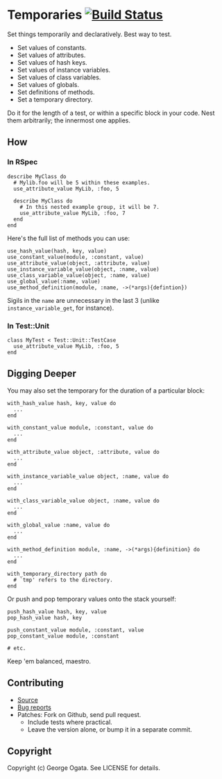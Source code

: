 # Temporaries [![Build Status](https://travis-ci.org/oggy/temporaries.png)](https://travis-ci.org/oggy/temporaries)

Set things temporarily and declaratively. Best way to test.

 * Set values of constants.
 * Set values of attributes.
 * Set values of hash keys.
 * Set values of instance variables.
 * Set values of class variables.
 * Set values of globals.
 * Set definitions of methods.
 * Set a temporary directory.

Do it for the length of a test, or within a specific block in your
code. Nest them arbitrarily; the innermost one applies.

## How

### In RSpec

    describe MyClass do
      # Mylib.foo will be 5 within these examples.
      use_attribute_value MyLib, :foo, 5

      describe MyClass do
        # In this nested example group, it will be 7.
        use_attribute_value MyLib, :foo, 7
      end
    end

Here's the full list of methods you can use:

    use_hash_value(hash, key, value)
    use_constant_value(module, :constant, value)
    use_attribute_value(object, :attribute, value)
    use_instance_variable_value(object, :name, value)
    use_class_variable_value(object, :name, value)
    use_global_value(:name, value)
    use_method_definition(module, :name, ->(*args){defintion})

Sigils in the `name` are unnecessary in the last 3 (unlike
`instance_variable_get`, for instance).

### In Test::Unit

    class MyTest < Test::Unit::TestCase
      use_attribute_value MyLib, :foo, 5
    end

## Digging Deeper

You may also set the temporary for the duration of a particular block:

    with_hash_value hash, key, value do
      ...
    end

    with_constant_value module, :constant, value do
      ...
    end

    with_attribute_value object, :attribute, value do
      ...
    end

    with_instance_variable_value object, :name, value do
      ...
    end

    with_class_variable_value object, :name, value do
      ...
    end

    with_global_value :name, value do
      ...
    end

    with_method_definition module, :name, ->(*args){definition} do
      ...
    end

    with_temporary_directory path do
      # `tmp' refers to the directory.
    end

Or push and pop temporary values onto the stack yourself:

    push_hash_value hash, key, value
    pop_hash_value hash, key

    push_constant_value module, :constant, value
    pop_constant_value module, :constant

    # etc.

Keep 'em balanced, maestro.

## Contributing

 * [Source](https://github.com/oggy/temporaries)
 * [Bug reports](https://github.com/oggy/temporaries/issues)
 * Patches: Fork on Github, send pull request.
   * Include tests where practical.
   * Leave the version alone, or bump it in a separate commit.

## Copyright

Copyright (c) George Ogata. See LICENSE for details.
